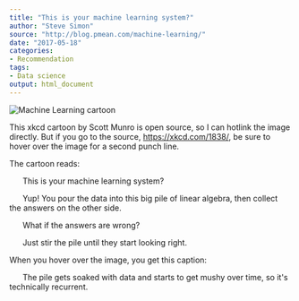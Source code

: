 ```yaml
---
title: "This is your machine learning system?"
author: "Steve Simon"
source: "http://blog.pmean.com/machine-learning/"
date: "2017-05-18"
categories:
- Recommendation
tags:
- Data science
output: html_document
---
```


![Machine Learning cartoon](https://imgs.xkcd.com/comics/machine_learning.png)

This xkcd cartoon by Scott Munro is open source, so I can hotlink the
image directly. But if you go to the source, <https://xkcd.com/1838/>,
be sure to hover over the image for a second punch line.

<!---more--->

The cartoon reads:

&nbsp;&nbsp;&nbsp;&nbsp;&nbsp;&nbsp;This is your machine learning system?

&nbsp;&nbsp;&nbsp;&nbsp;&nbsp;&nbsp;Yup! You pour the data into this big pile of linear algebra, then collect the answers on the other side.

&nbsp;&nbsp;&nbsp;&nbsp;&nbsp;&nbsp;What if the answers are wrong?

&nbsp;&nbsp;&nbsp;&nbsp;&nbsp;&nbsp;Just stir the pile until they start looking right.

When you hover over the image, you get this caption:

&nbsp;&nbsp;&nbsp;&nbsp;&nbsp;&nbsp;The pile gets soaked with data and starts to get mushy over time, so it's technically recurrent.
